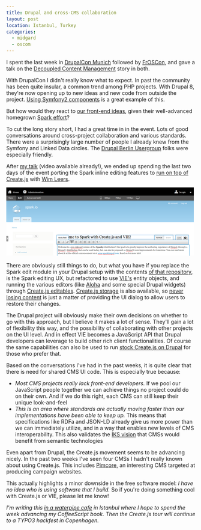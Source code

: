 ```yaml
---
title: Drupal and cross-CMS collaboration
layout: post
location: Istanbul, Turkey
categories:
  - midgard
  - oscom
---
```

I spent the last week in [DrupalCon Munich](http://munich2012.drupal.org/) followed by [FrOSCon](http://www.froscon.de/startseite/), and gave a talk on the [Decoupled Content Management](http://decoupledcms.org/) story in both.

With DrupalCon I didn't really know what to expect. In past the community has been quite insular, a common trend among PHP projects. With Drupal 8, they're now opening up to new ideas and new code from outside the project. [Using Symfony2 components](http://symfony.com/blog/symfony2-meets-drupal-8) is a great example of this.

But how would they react to [our front-end ideas](http://createjs.org/), given their well-advanced homegrown [Spark effort](http://drupal.org/project/spark)?

To cut the long story short, I had a great time in in the event. Lots of good conversations around cross-project collaboration and various standards. There were a surprisingly large number of people I already knew from the Symfony and Linked Data circles. The [Drupal Berlin Usergroup](http://drupalberlin.de/) folks were especially friendly.

After [my talk](http://munich2012.drupal.org/program/sessions/decoupling-content-management) (video available already!), we ended up spending the last two days of the event porting the Spark inline editing features to [run on top of Create.js](http://github.com/wimleers/edit-createjs) with [Wim Leers](http://wimleers.com/).

![Spark edit running on Create.js](/files/spark-createjs.png)

There are obviously still things to do, but what you have if you replace the Spark edit module in your Drupal setup with the contents [of that repository](http://github.com/wimleers/edit-createjs), is the Spark editing UX, but refactored to use [VIE's](http://viejs.org/) entity objects, and running the various editors (like [Aloha](http://aloha-editor.org/) and some special Drupal widgets) through [Create.js editables](http://createjs.org/guide/#editable). [Create.js storage](http://createjs.org/guide/#storage) is also available, so [never losing content](http://bergie.iki.fi/blog/never-lose-content/) is just a matter of providing the UI dialog to allow users to restore their changes.

The Drupal project will obviously make their own decisions on whether to go with this approach, but I believe it makes a lot of sense. They'll gain a lot of flexibility this way, and the possibility of collaborating with other projects on the UI level. And in effect VIE becomes a JavaScript API that Drupal developers can leverage to build other rich client functionalities. Of course the same capabilities can also be used to run [stock Create.js on Drupal](http://drupal.org/project/create) for those who prefer that.

Based on the conversations I've had in the past weeks, it is quite clear that there is need for shared CMS UI code. This is especially true because:

* _Most CMS projects really lack front-end developers._ If we pool our JavaScript people together we can achieve things no project could do on their own. And if we do this right, each CMS can still keep their unique look-and-feel
* _This is an area where standards are actually moving faster than our implementations have been able to keep up._ This means that specifications like RDFa and JSON-LD already give us more power than we can immediately utilize, and in a way that enables new levels of CMS interoperability. This also validates the [IKS vision](http://www.iks-project.eu/) that CMSs would benefit from semantic technologies

Even apart from Drupal, the Create.js movement seems to be advancing nicely. In the past two weeks I've seen four CMSs I hadn't really known about using Create.js. This includes [Pimcore](https://github.com/chluehr/pimcore-createjs), an interesting CMS targeted at producing campaign websites.

This actually highlights a minor downside in the free software model: _I have no idea who is using software that I build._ So if you're doing something cool with Create.js or VIE, please let me know!

_I'm writing this [in a waterpipe cafe](http://www.flickr.com/photos/bergie/7871059924/in/photostream) in Istanbul where I hope to spend the week advancing my CoffeeScript book. Then the Create.js tour will continue to a TYPO3 hackfest in Copenhagen._
